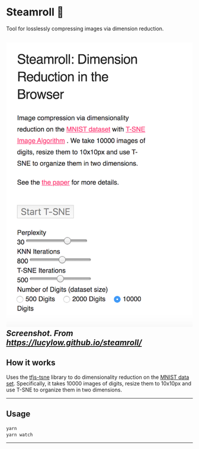 # Steamroll &#x1F539;

Tool for losslessly compressing images via dimension reduction. 

![](https://github.com/lucylow/steamroll/blob/master/steamroll%20screens.png)
*Screenshot. From https://lucylow.github.io/steamroll/*
---

## How it works 

Uses the <a href="https://github.com/tensorflow/tfjs-tsne">tfjs-tsne</a> library to do dimensionality reduction on the <a href="https://en.wikipedia.org/wiki/MNIST_database">MNIST data set</a>. Specifically, it takes 10000 images of digits, resize them to 10x10px and use T-SNE to organize them in two dimensions.

---

## Usage

```sh
yarn
yarn watch
```
---
